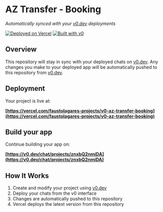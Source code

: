 # AZ Transfer - Booking

*Automatically synced with your [v0.dev](https://v0.dev) deployments*

[![Deployed on Vercel](https://img.shields.io/badge/Deployed%20on-Vercel-black?style=for-the-badge&logo=vercel)](https://vercel.com/faustolagares-projects/v0-az-transfer-booking)
[![Built with v0](https://img.shields.io/badge/Built%20with-v0.dev-black?style=for-the-badge)](https://v0.dev/chat/projects/znxbQ2nmiDA)

## Overview

This repository will stay in sync with your deployed chats on [v0.dev](https://v0.dev).
Any changes you make to your deployed app will be automatically pushed to this repository from [v0.dev](https://v0.dev).

## Deployment

Your project is live at:

**[https://vercel.com/faustolagares-projects/v0-az-transfer-booking](https://vercel.com/faustolagares-projects/v0-az-transfer-booking)**

## Build your app

Continue building your app on:

**[https://v0.dev/chat/projects/znxbQ2nmiDA](https://v0.dev/chat/projects/znxbQ2nmiDA)**

## How It Works

1. Create and modify your project using [v0.dev](https://v0.dev)
2. Deploy your chats from the v0 interface
3. Changes are automatically pushed to this repository
4. Vercel deploys the latest version from this repository